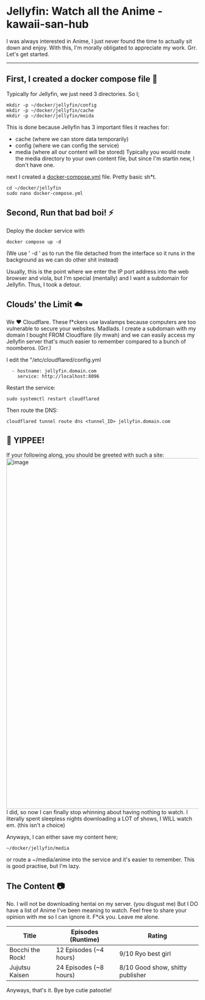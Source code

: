 # Jellyfin: Watch all the Anime - kawaii-san-hub 

I was always interested in Anime, I just never found the time to actually sit down and enjoy. With this, I'm morally obligated to appreciate my work. Grr. Let's get started.

---

## First, I created a docker compose file 🐳

Typically for Jellyfin, we just need 3 directories. So I;
```
mkdir -p ~/docker/jellyfin/config
mkdir -p ~/docker/jellyfin/cache
mkdir -p ~/docker/jellyfin/meida
```
This is done because Jellyfin has 3 important files it reaches for:
- cache (where we can store data temporarily)
- config (where we can config the service)
- media (where all our content will be stored)
Typically you would route the media directory to your own content file, but since I'm startin new, I don't have one.

next I created a [docker-compose.yml](./docker-compose.yml) file. Pretty basic sh*t.
```
cd ~/docker/jellyfin
sudo nano docker-compose.yml
```

## Second, Run that bad boi! ⚡

Deploy the docker service with 
```
docker compose up -d
```
(We use ' -d ' as to run the file detached from the interface so it runs in the background as we can do other shit instead)

Usually, this is the point where we enter the IP port address into the web browser and viola, but I'm special (mentally) and I want a subdomain for Jellyfin. Thus, I took a detour.

## Clouds' the Limit ☁️
We ❤️ Cloudflare. These f*ckers use lavalamps because computers are too vulnerable to secure your websites. Madlads.
I create a subdomain with my domain I bought FROM Cloudflare (ily mwah) and we can easily access my Jellyfin server that's much easier to remember compared to a bunch of noomberos. (Grr.)

I edit the "/etc/cloudflared/config.yml
```
  - hostname: jellyfin.domain.com
    service: http://localhost:8096
```

Restart the service:
```
sudo systemctl restart cloudflared
```

Then route the DNS:
```
cloudflared tunnel route dns <tunnel_ID> jellyfin.domain.com
```

## 🎉 YIPPEE!
If your following along, you should be greeted with such a site:
<img width="1868" height="918" alt="image" src="https://github.com/user-attachments/assets/c69d56a2-35fc-4a5b-8174-a7efff3c92ac" />
I did, so now I can finally stop whinning about having nothing to watch. I literally spent sleepless nights downloading a LOT of shows, I WILL watch em. (this isn't a choice)

Anyways, I can either save my content here;
~~~
~/docker/jellyfin/media
~~~
or route a ~/media/anime into the service and it's easier to remember. This is good practise, but I'm lazy.

## The Content 📷

No. I will not be downloading hentai on my server. (you disgust me)
But I DO have a list of Anime I've been meaning to watch. Feel free to share your opinion with me so I can ignore it. F*ck you. Leave me alone.

| Title | Episodes (Runtime) | Rating | 
| --- | --- | --- |
| Bocchi the Rock! | 12 Episodes (~4 hours) | 9/10 Ryo best girl |
| Jujutsu Kaisen | 24 Episodes (~8 hours) | 8/10 Good show, shitty publisher | 

Anyways, that's it. Bye bye cutie patootie!
